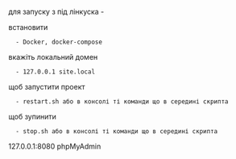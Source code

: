 для запуску з під лінкуска -

  встановити 
  
      - Docker, docker-compose
      
  вкажіть локальний домен 
  
      - 127.0.0.1 site.local
      
щоб запустити проект  

      - restart.sh або в консолі ті команди що в середині скрипта
      
щоб зупинити 

      - stop.sh або в консолі ті команди що в середині скрипта
      

127.0.0.1:8080 phpMyAdmin

